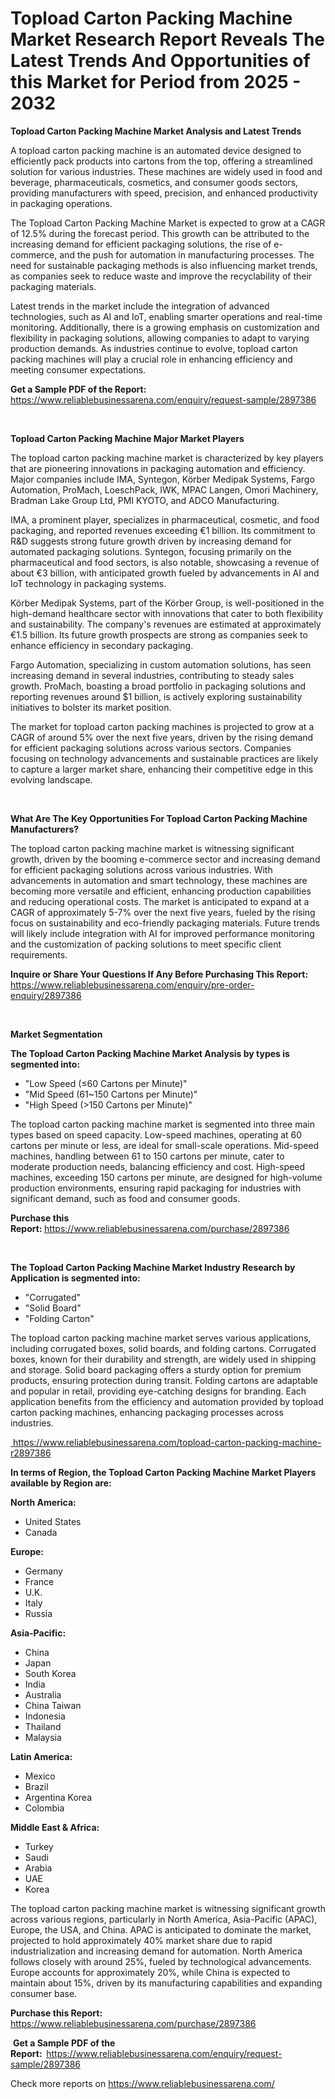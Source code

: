 <p><h1>Topload Carton Packing Machine Market Research Report Reveals The Latest Trends And Opportunities of this Market for Period from 2025 - 2032</h1></p><p><strong>Topload Carton Packing Machine Market Analysis and Latest Trends</strong></p>
<p><p>A topload carton packing machine is an automated device designed to efficiently pack products into cartons from the top, offering a streamlined solution for various industries. These machines are widely used in food and beverage, pharmaceuticals, cosmetics, and consumer goods sectors, providing manufacturers with speed, precision, and enhanced productivity in packaging operations.</p><p>The Topload Carton Packing Machine Market is expected to grow at a CAGR of 12.5% during the forecast period. This growth can be attributed to the increasing demand for efficient packaging solutions, the rise of e-commerce, and the push for automation in manufacturing processes. The need for sustainable packaging methods is also influencing market trends, as companies seek to reduce waste and improve the recyclability of their packaging materials.</p><p>Latest trends in the market include the integration of advanced technologies, such as AI and IoT, enabling smarter operations and real-time monitoring. Additionally, there is a growing emphasis on customization and flexibility in packaging solutions, allowing companies to adapt to varying production demands. As industries continue to evolve, topload carton packing machines will play a crucial role in enhancing efficiency and meeting consumer expectations.</p></p>
<p><strong>Get a Sample PDF of the Report:&nbsp;</strong> <a href="https://www.reliablebusinessarena.com/enquiry/request-sample/2897386?utm_campaign=2110&utm_medium=2&utm_source=Github&utm_content=ia&utm_term=15032025&utm_id=topload-carton-packing-machine">https://www.reliablebusinessarena.com/enquiry/request-sample/2897386</a></p>
<p>&nbsp;</p>
<p><strong>Topload Carton Packing Machine Major Market Players</strong></p>
<p><p>The topload carton packing machine market is characterized by key players that are pioneering innovations in packaging automation and efficiency. Major companies include IMA, Syntegon, Körber Medipak Systems, Fargo Automation, ProMach, LoeschPack, IWK, MPAC Langen, Omori Machinery, Bradman Lake Group Ltd, PMI KYOTO, and ADCO Manufacturing.</p><p>IMA, a prominent player, specializes in pharmaceutical, cosmetic, and food packaging, and reported revenues exceeding €1 billion. Its commitment to R&D suggests strong future growth driven by increasing demand for automated packaging solutions. Syntegon, focusing primarily on the pharmaceutical and food sectors, is also notable, showcasing a revenue of about €3 billion, with anticipated growth fueled by advancements in AI and IoT technology in packaging systems.</p><p>Körber Medipak Systems, part of the Körber Group, is well-positioned in the high-demand healthcare sector with innovations that cater to both flexibility and sustainability. The company's revenues are estimated at approximately €1.5 billion. Its future growth prospects are strong as companies seek to enhance efficiency in secondary packaging.</p><p>Fargo Automation, specializing in custom automation solutions, has seen increasing demand in several industries, contributing to steady sales growth. ProMach, boasting a broad portfolio in packaging solutions and reporting revenues around $1 billion, is actively exploring sustainability initiatives to bolster its market position.</p><p>The market for topload carton packing machines is projected to grow at a CAGR of around 5% over the next five years, driven by the rising demand for efficient packaging solutions across various sectors. Companies focusing on technology advancements and sustainable practices are likely to capture a larger market share, enhancing their competitive edge in this evolving landscape.</p></p>
<p>&nbsp;</p>
<p><strong>What Are The Key Opportunities For Topload Carton Packing Machine Manufacturers?</strong></p>
<p><p>The topload carton packing machine market is witnessing significant growth, driven by the booming e-commerce sector and increasing demand for efficient packaging solutions across various industries. With advancements in automation and smart technology, these machines are becoming more versatile and efficient, enhancing production capabilities and reducing operational costs. The market is anticipated to expand at a CAGR of approximately 5-7% over the next five years, fueled by the rising focus on sustainability and eco-friendly packaging materials. Future trends will likely include integration with AI for improved performance monitoring and the customization of packing solutions to meet specific client requirements.</p></p>
<p><strong>Inquire or Share Your Questions If Any Before Purchasing This Report:</strong> <a href="https://www.reliablebusinessarena.com/enquiry/pre-order-enquiry/2897386?utm_campaign=2110&utm_medium=2&utm_source=Github&utm_content=ia&utm_term=15032025&utm_id=topload-carton-packing-machine">https://www.reliablebusinessarena.com/enquiry/pre-order-enquiry/2897386</a></p>
<p>&nbsp;</p>
<p><strong>Market Segmentation</strong></p>
<p><strong>The Topload Carton Packing Machine Market Analysis by types is segmented into:</strong></p>
<p><ul><li>"Low Speed (≤60 Cartons per Minute)"</li><li>"Mid Speed (61~150 Cartons per Minute)"</li><li>"High Speed (>150 Cartons per Minute)"</li></ul></p>
<p><p>The topload carton packing machine market is segmented into three main types based on speed capacity. Low-speed machines, operating at 60 cartons per minute or less, are ideal for small-scale operations. Mid-speed machines, handling between 61 to 150 cartons per minute, cater to moderate production needs, balancing efficiency and cost. High-speed machines, exceeding 150 cartons per minute, are designed for high-volume production environments, ensuring rapid packaging for industries with significant demand, such as food and consumer goods.</p></p>
<p><strong>Purchase this Report:&nbsp;</strong><a href="https://www.reliablebusinessarena.com/purchase/2897386?utm_campaign=2110&utm_medium=2&utm_source=Github&utm_content=ia&utm_term=15032025&utm_id=topload-carton-packing-machine">https://www.reliablebusinessarena.com/purchase/2897386</a></p>
<p>&nbsp;</p>
<p><strong>The Topload Carton Packing Machine Market Industry Research by Application is segmented into:</strong></p>
<p><ul><li>"Corrugated"</li><li>"Solid Board"</li><li>"Folding Carton"</li></ul></p>
<p><p>The topload carton packing machine market serves various applications, including corrugated boxes, solid boards, and folding cartons. Corrugated boxes, known for their durability and strength, are widely used in shipping and storage. Solid board packaging offers a sturdy option for premium products, ensuring protection during transit. Folding cartons are adaptable and popular in retail, providing eye-catching designs for branding. Each application benefits from the efficiency and automation provided by topload carton packing machines, enhancing packaging processes across industries.</p></p>
<p><a href="https://www.reliablebusinessarena.com/topload-carton-packing-machine-r2897386?utm_campaign=2110&utm_medium=2&utm_source=Github&utm_content=ia&utm_term=15032025&utm_id=topload-carton-packing-machine">&nbsp;https://www.reliablebusinessarena.com/topload-carton-packing-machine-r2897386</a></p>
<p><strong>In terms of Region, the Topload Carton Packing Machine Market Players available by Region are:</strong></p>
<p>
    <p> <strong> North America: </strong>
        <ul>
            <li>United States</li>
            <li>Canada</li>
        </ul>
        </p> 
    <p> <strong> Europe: </strong>
        <ul>
            <li>Germany</li>
            <li>France</li>
            <li>U.K.</li>
            <li>Italy</li>
            <li>Russia</li>
        </ul>
        </p> 
    <p> <strong> Asia-Pacific: </strong>
        <ul>
            <li>China</li>
            <li>Japan</li>
            <li>South Korea</li>
            <li>India</li>
            <li>Australia</li>
            <li>China Taiwan</li>
            <li>Indonesia</li>
            <li>Thailand</li>
            <li>Malaysia</li>
        </ul>
        </p> 
    <p> <strong> Latin America: </strong>
        <ul>
            <li>Mexico</li>
            <li>Brazil</li>
            <li>Argentina Korea</li>
            <li>Colombia</li>
        </ul>
        </p> 
    <p> <strong> Middle East & Africa: </strong>
        <ul>
            <li>Turkey</li>
            <li>Saudi</li>
            <li>Arabia</li>
            <li>UAE</li>
            <li>Korea</li>
        </ul>
    </p>
    </p>
<p><p>The topload carton packing machine market is witnessing significant growth across various regions, particularly in North America, Asia-Pacific (APAC), Europe, the USA, and China. APAC is anticipated to dominate the market, projected to hold approximately 40% market share due to rapid industrialization and increasing demand for automation. North America follows closely with around 25%, fueled by technological advancements. Europe accounts for approximately 20%, while China is expected to maintain about 15%, driven by its manufacturing capabilities and expanding consumer base.</p></p>
<p><strong>Purchase this Report: </strong><a href="https://www.reliablebusinessarena.com/purchase/2897386?utm_campaign=2110&utm_medium=2&utm_source=Github&utm_content=ia&utm_term=15032025&utm_id=topload-carton-packing-machine">https://www.reliablebusinessarena.com/purchase/2897386</a></p>
<p>&nbsp;<strong>Get a Sample PDF of the Report:&nbsp;&nbsp;</strong><a href="https://www.reliablebusinessarena.com/enquiry/request-sample/2897386?utm_campaign=2110&utm_medium=2&utm_source=Github&utm_content=ia&utm_term=15032025&utm_id=topload-carton-packing-machine">https://www.reliablebusinessarena.com/enquiry/request-sample/2897386</a></p>
<p><strong></strong></p>
<p>Check more reports on <a href="https://www.reliablebusinessarena.com/?utm_campaign=2110&utm_medium=2&utm_source=Github&utm_content=ia&utm_term=15032025&utm_id=topload-carton-packing-machine">https://www.reliablebusinessarena.com/</a></p>